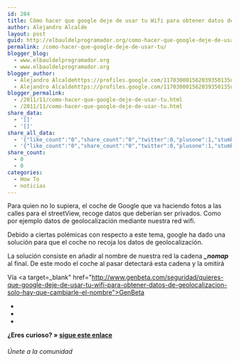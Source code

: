 ```yaml
---
id: 284
title: Cómo hacer que google deje de usar tu Wifi para obtener datos de geolocalización
author: Alejandro Alcalde
layout: post
guid: http://elbauldelprogramador.org/como-hacer-que-google-deje-de-usar-tu-wifi-para-obtener-datos-de-geolocalizacion/
permalink: /como-hacer-que-google-deje-de-usar-tu/
blogger_blog:
  - www.elbauldelprogramador.org
  - www.elbauldelprogramador.org
blogger_author:
  - Alejandro Alcaldehttps://profiles.google.com/117030001562039350135noreply@blogger.com
  - Alejandro Alcaldehttps://profiles.google.com/117030001562039350135noreply@blogger.com
blogger_permalink:
  - /2011/11/como-hacer-que-google-deje-de-usar-tu.html
  - /2011/11/como-hacer-que-google-deje-de-usar-tu.html
share_data:
  - '[]'
  - '[]'
share_all_data:
  - '{"like_count":"0","share_count":"0","twitter":0,"plusone":1,"stumble":0,"pinit":0,"count":1,"time":1333551808}'
  - '{"like_count":"0","share_count":"0","twitter":0,"plusone":1,"stumble":0,"pinit":0,"count":1,"time":1333551808}'
share_count:
  - 0
  - 0
categories:
  - How To
  - noticias
---
```

Para quien no lo supiera, el coche de Google que va haciendo fotos a las calles para el streetView, recoge datos que deberían ser privados. Como por ejemplo datos de geolocalización mediante nuestra red wifi.

Debido a ciertas polémicas con respecto a este tema, google ha dado una solución para que el coche no recoja los datos de geolocalización.

La solución consiste en añadir al nombre de nuestra red la cadena ***_nomap*** al final. De este modo el coche al pasar detectará esta cadena y la omitirá

Vía <a target=_blank" href="http://www.genbeta.com/seguridad/quieres-que-google-deje-de-usar-tu-wifi-para-obtener-datos-de-geolocalizacion-solo-hay-que-cambiarle-el-nombre">GenBeta</a>

<div class="sharedaddy">
  <div class="sd-content">
    <ul>
      <li>
        <a class="hastip" rel="nofollow" href="http://twitter.com/home?status=Cómo hacer que google deje de usar tu Wifi para obtener datos de geolocalización+http://elbauldelprogramador.com/como-hacer-que-google-deje-de-usar-tu/+V%C3%ADa+%40elbaulp" onclick="javascript:window.open(this.href, '', 'menubar=no,toolbar=no,resizable=yes,scrollbars=yes,height=600,width=600');return false;" title="Compartir en Twitter" target="_blank"><span class="iconbox-title"><i class="icon-twitter icon-2x"></i></span></a>
      </li>
      <li>
        <a class="hastip" rel="nofollow" href="http://www.facebook.com/sharer.php?u=http://elbauldelprogramador.com/como-hacer-que-google-deje-de-usar-tu/&t=Cómo hacer que google deje de usar tu Wifi para obtener datos de geolocalización+http://elbauldelprogramador.com/como-hacer-que-google-deje-de-usar-tu/+V%C3%ADa+%40elbaulp" onclick="javascript:window.open(this.href, '', 'menubar=no,toolbar=no,resizable=yes,scrollbars=yes,height=600,width=600');return false;" title="Compartir en Facebook" target="_blank"><span class="iconbox-title"><i class="icon-facebook icon-2x"></i></span></a>
      </li>
      <li>
        <a class="hastip" rel="nofollow" href="https://plus.google.com/share?url=Cómo hacer que google deje de usar tu Wifi para obtener datos de geolocalización+http://elbauldelprogramador.com/como-hacer-que-google-deje-de-usar-tu/+V%C3%ADa+%40elbaulp" onclick="javascript:window.open(this.href, '', 'menubar=no,toolbar=no,resizable=yes,scrollbars=yes,height=600,width=600');return false;" title="Compartir en G+" target="_blank"><span class="iconbox-title"><i class="icon-google-plus icon-2x"></i></span></a>
      </li>
    </ul>
  </div>
</div>

<span id="socialbottom" class="highlight style-2">

<p>
  <strong>¿Eres curioso? » <a onclick="javascript:_gaq.push(['_trackEvent','random','click-random']);" href="/index.php?random=1">sigue este enlace</a></strong>
</p>

<h6>
  Únete a la comunidad
</h6>

<div class="iconsc hastip" title="2240 seguidores">
  <a href="http://twitter.com/elbaulp" target="_blank"><i class="icon-twitter"></i></a>
</div>

<div class="iconsc hastip" title="2452 fans">
  <a href="http://facebook.com/elbauldelprogramador" target="_blank"><i class="icon-facebook"></i></a>
</div>

<div class="iconsc hastip" title="0 +1s">
  <a href="http://plus.google.com/+Elbauldelprogramador" target="_blank"><i class="icon-google-plus"></i></a>
</div>

<div class="iconsc hastip" title="Repositorios">
  <a href="http://github.com/algui91" target="_blank"><i class="icon-github"></i></a>
</div>

<div class="iconsc hastip" title="Feed RSS">
  <a href="http://elbauldelprogramador.com/feed" target="_blank"><i class="icon-rss"></i></a>
</div></span>